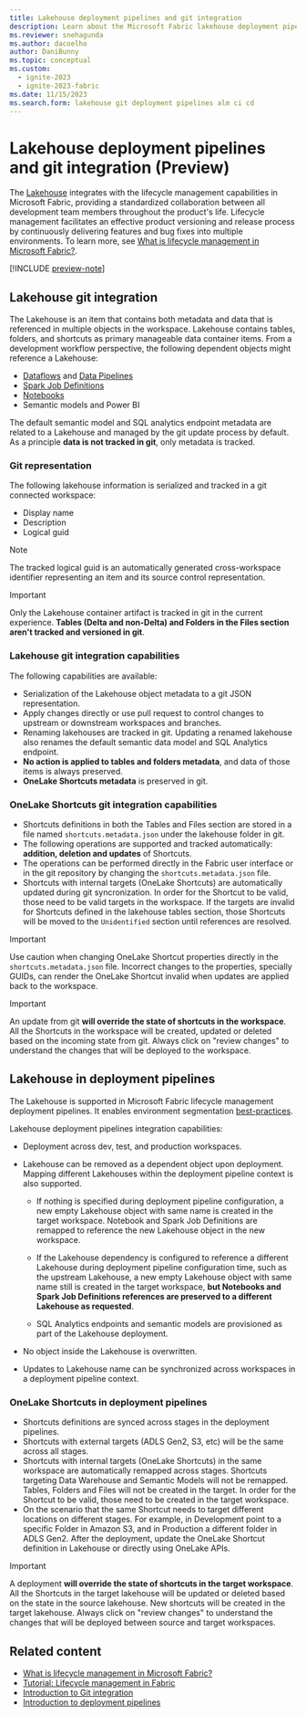 ```yaml
---
title: Lakehouse deployment pipelines and git integration
description: Learn about the Microsoft Fabric lakehouse deployment pipelines and git integration, including what is tracked in a git-connected workspace.
ms.reviewer: snehagunda
ms.author: dacoelho
author: DaniBunny
ms.topic: conceptual
ms.custom:
  - ignite-2023
  - ignite-2023-fabric
ms.date: 11/15/2023
ms.search.form: lakehouse git deployment pipelines alm ci cd
---
```


# Lakehouse deployment pipelines and git integration (Preview)

The [Lakehouse](lakehouse-overview.md) integrates with the lifecycle management capabilities in Microsoft Fabric, providing a standardized collaboration between all development team members throughout the product's life. Lifecycle management facilitates an effective product versioning and release process by continuously delivering features and bug fixes into multiple environments. To learn more, see [What is lifecycle management in Microsoft Fabric?](../cicd/cicd-overview.md).

[!INCLUDE [preview-note](../includes/feature-preview-note.md)]

## Lakehouse git integration

The Lakehouse is an item that contains both metadata and data that is referenced in multiple objects in the workspace. Lakehouse contains tables, folders, and shortcuts as primary manageable data container items. From a development workflow perspective, the following dependent objects might reference a Lakehouse:

* [Dataflows](../data-factory/create-first-dataflow-gen2.md) and [Data Pipelines](../data-factory/create-first-pipeline-with-sample-data.md)
* [Spark Job Definitions](spark-job-definition.md)
* [Notebooks](how-to-use-notebook.md)
* Semantic models and Power BI

The default semantic model and SQL analytics endpoint metadata are related to a Lakehouse and managed by the git update process by default. As a principle __data is not tracked in git__, only metadata is tracked.

### Git representation

The following lakehouse information is serialized and tracked in a git connected workspace:

* Display name
* Description
* Logical guid

> [!NOTE]
> The tracked logical guid is an automatically generated cross-workspace identifier representing an item and its source control representation.

> [!IMPORTANT]
> Only the Lakehouse container artifact is tracked in git in the current experience. __Tables (Delta and non-Delta) and Folders in the Files section aren't tracked and versioned in git__.

### Lakehouse git integration capabilities

The following capabilities are available:

* Serialization of the Lakehouse object metadata to a git JSON representation.
* Apply changes directly or use pull request to control changes to upstream or downstream workspaces and branches.
* Renaming lakehouses are tracked in git. Updating a renamed lakehouse also renames the default semantic data model and SQL Analytics endpoint.
* __No action is applied to tables and folders metadata__, and data of those items is always preserved.
* __OneLake Shortcuts metadata__ is preserved in git. 

### OneLake Shortcuts git integration capabilities

* Shortcuts definitions in both the Tables and Files section are stored in a file named ```shortcuts.metadata.json``` under the lakehouse folder in git.
* The following operations are supported and tracked automatically: __addition, deletion and updates__ of Shortcuts. 
* The operations can be performed directly in the Fabric user interface or in the git repository by changing the ```shortcuts.metadata.json``` file.
* Shortcuts with internal targets (OneLake Shortcuts) are automatically updated during git syncronization. In order for the Shortcut to be valid, those need to be valid targets in the workspace. If the targets are invalid for Shortcuts defined in the lakehouse tables section, those Shortcuts will be moved to the ```Unidentified``` section until references are resolved.

> [!IMPORTANT]
> Use caution when changing OneLake Shortcut properties directly in the ```shortcuts.metadata.json``` file. Incorrect changes to the properties, specially GUIDs, can render the OneLake Shortcut invalid when updates are applied back to the workspace.

> [!IMPORTANT]
> An update from git __will override the state of shortcuts in the workspace__. All the Shortcuts in the workspace will be created, updated or deleted based on the incoming state from git. Always click on "review changes" to understand the changes that will be deployed to the workspace.


## Lakehouse in deployment pipelines

The Lakehouse is supported in Microsoft Fabric lifecycle management deployment pipelines. It enables environment segmentation [best-practices](../cicd/best-practices-cicd.md).

Lakehouse deployment pipelines integration capabilities:

* Deployment across dev, test, and production workspaces.

* Lakehouse can be removed as a dependent object upon deployment. Mapping different Lakehouses within the deployment pipeline context is also supported.
  * If nothing is specified during deployment pipeline configuration, a new empty Lakehouse object with same name is created in the target workspace. Notebook and Spark Job Definitions are remapped to reference the new Lakehouse object in the new workspace.

  * If the Lakehouse dependency is configured to reference a different Lakehouse during deployment pipeline configuration time, such as the upstream Lakehouse, a new empty Lakehouse object with same name still is created in the target workspace, __but Notebooks and Spark Job Definitions references are preserved to a different Lakehouse as requested__.

  * SQL Analytics endpoints and semantic models are provisioned as part of the Lakehouse deployment.

* No object inside the Lakehouse is overwritten.

* Updates to Lakehouse name can be synchronized across workspaces in a deployment pipeline context.

### OneLake Shortcuts in deployment pipelines

* Shortcuts definitions are synced across stages in the deployment pipelines.
* Shortcuts with external targets (ADLS Gen2, S3, etc) will be the same across all stages.
* Shortcuts with internal targets (OneLake Shortcuts) in the same workspace are automatically remapped across stages. Shortcuts targeting Data Warehouse and Semantic Models will not be remapped. Tables, Folders and Files will not be created in the target. In order for the Shortcut to be valid, those need to be created in the target workspace.
* On the scenario that the same Shortcut needs to target different locations on different stages. For example, in Development point to a specific Folder in Amazon S3, and in Production a different folder in ADLS Gen2. After the deployment, update the OneLake Shortcut definition in Lakehouse or directly using OneLake APIs.

> [!IMPORTANT]
> A deployment __will override the state of shortcuts in the target workspace__. All the Shortcuts in the target lakehouse will be updated or deleted based on the state in the source lakehouse. New shortcuts will be created in the target lakehouse. Always click on "review changes" to understand the changes that will be deployed between source and target workspaces.

## Related content

- [What is lifecycle management in Microsoft Fabric?](../cicd/cicd-overview.md)
- [Tutorial: Lifecycle management in Fabric](../cicd/cicd-tutorial.md)
- [Introduction to Git integration](../cicd/git-integration/intro-to-git-integration.md)
- [Introduction to deployment pipelines](../cicd/deployment-pipelines/intro-to-deployment-pipelines.md)
